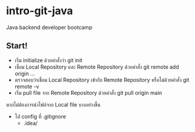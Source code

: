 # intro-git-java
Java backend developer bootcamp

## Start!
- เริ่ม initialize ด้วยคำสั่งว่า git init
- เชื่อม Local Repository และ Remote Repository ด้วยคำสั่ง git remote add origin ...
- ตรวจสอบว่าเชื่อม Local Repository เข้ากับ Remote Repository หรือไม่ด้วยคำสั่ง git remote -v
- เริ่ม pull file จาก Remote Repository ด้วยคำสั่ง git pull origin main

หากไม่ต้องการนำไฟล์จาก Local file บางอย่างขึ้น
- ไป config ที่ .gitignore
  - .idea/
